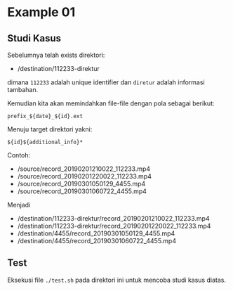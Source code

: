 Example 01
==========

## Studi Kasus

Sebelumnya telah exists direktori:

- /destination/112233-direktur

dimana `112233` adalah unique identifier dan `diretur` adalah informasi tambahan.

Kemudian kita akan memindahkan file-file dengan pola sebagai berikut:

```
prefix_${date}_${id}.ext
```

Menuju target direktori yakni:

```
${id}${additional_info}*
```

Contoh:

- /source/record_20190201210022_112233.mp4
- /source/record_20190201220022_112233.mp4
- /source/record_20190301050129_4455.mp4
- /source/record_20190301060722_4455.mp4

Menjadi

- /destination/112233-direktur/record_20190201210022_112233.mp4
- /destination/112233-direktur/record_20190201220022_112233.mp4
- /destination/4455/record_20190301050129_4455.mp4
- /destination/4455/record_20190301060722_4455.mp4

## Test

Eksekusi file `./test.sh` pada direktori ini untuk mencoba studi kasus diatas.
